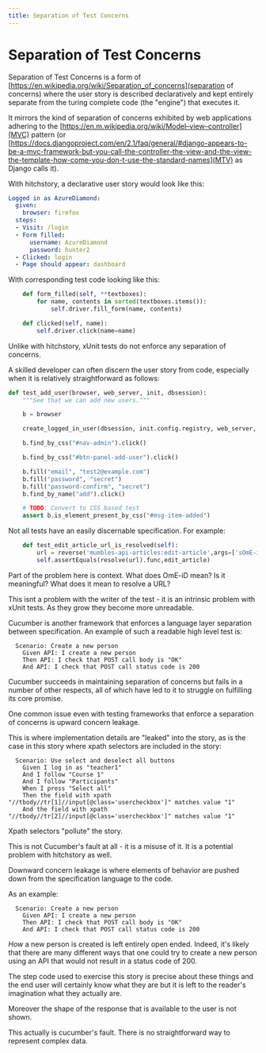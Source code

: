 ```yaml
---
title: Separation of Test Concerns
---
```

# Separation of Test Concerns


Separation of Test Concerns is a form of [https://en.wikipedia.org/wiki/Separation_of_concerns](separation of concerns) where the user story is described declaratively and kept entirely separate from the turing complete code (the "engine") that executes it.

It mirrors the kind of separation of concerns exhibited by web applications adhering to the [https://en.m.wikipedia.org/wiki/Model–view–controller](MVC) pattern (or [https://docs.djangoproject.com/en/2.1/faq/general/#django-appears-to-be-a-mvc-framework-but-you-call-the-controller-the-view-and-the-view-the-template-how-come-you-don-t-use-the-standard-names](MTV) as Django calls it).


With hitchstory, a declarative user story would look like this:

```yaml
Logged in as AzureDiamond:
  given:
    browser: firefox
  steps:
  - Visit: /login
  - Form filled:
      username: AzureDiamond
      password: hunter2
  - Clicked: login
  - Page should appear: dashboard
```

With corresponding test code looking like this:

```python
    def form_filled(self, **textboxes):
        for name, contents in sorted(textboxes.items()):
            self.driver.fill_form(name, contents)

    def clicked(self, name):
        self.driver.click(name=name)
```


Unlike with hitchstory, xUnit tests do not enforce any separation of concerns.

A skilled developer can often discern the user story from code, especially when it is relatively straightforward as follows:

```python
def test_add_user(browser, web_server, init, dbsession):
    """See that we can add new users."""

    b = browser

    create_logged_in_user(dbsession, init.config.registry, web_server, browser, admin=True)

    b.find_by_css("#nav-admin").click()

    b.find_by_css("#btn-panel-add-user").click()

    b.fill("email", "test2@example.com")
    b.fill("password", "secret")
    b.fill("password-confirm", "secret")
    b.find_by_name("add").click()

    # TODO: Convert to CSS based test
    assert b.is_element_present_by_css("#msg-item-added")
```


Not all tests have an easily discernable specification. For example:

```python
    def test_edit_article_url_is_resolved(self):
        url = reverse('mumbles-api-articles:edit-article',args=['sOmE-iD'])
        self.assertEquals(resolve(url).func,edit_article)
```

Part of the problem here is context. What does OmE-iD mean? Is it meaningful? What does it mean to resolve a URL?

This isnt a problem with the writer of the test - it is an intrinsic problem with xUnit tests. As they grow they become more unreadable.


Cucumber is another framework that enforces a language layer separation between specification. An example of such a readable high level test is:

```gherkin
  Scenario: Create a new person
    Given API: I create a new person
    Then API: I check that POST call body is "OK"
    And API: I check that POST call status code is 200
```

Cucumber succeeds in maintaining separation of concerns but fails in a number of other respects, all of which have led to it to struggle on fulfilling its core promise.


One common issue even with testing frameworks that enforce a separation of concerns is upward concern leakage.

This is where implementation details are "leaked" into the story, as is the case in this story where xpath selectors are included in the story:


```gherkin
  Scenario: Use select and deselect all buttons
    Given I log in as "teacher1"
    And I follow "Course 1"
    And I follow "Participants"
    When I press "Select all"
    Then the field with xpath "//tbody//tr[1]//input[@class='usercheckbox']" matches value "1"
    And the field with xpath "//tbody//tr[2]//input[@class='usercheckbox']" matches value "1"
```

Xpath selectors "pollute" the story.

This is not Cucumber's fault at all - it is a misuse of it. It is a potential problem with hitchstory as well.


Downward concern leakage is where elements of behavior are pushed down from the specification language to the code.

As an example:

```gherkin
  Scenario: Create a new person
    Given API: I create a new person
    Then API: I check that POST call body is "OK"
    And API: I check that POST call status code is 200
```

*How* a new person is created is left entirely open ended. Indeed, it's likely that there are many different ways that one could try to create a new person using an API that would not result in a status code of 200.

The step code used to exercise this story *is* precise about these things and the end user will certainly know what they are but it is left to the reader's imagination what they actually are.

Moreover the shape of the response that is available to the user is not shown.

This actually is cucumber's fault. There is no straightforward way to represent complex data.



